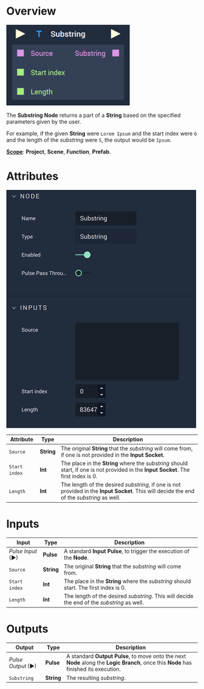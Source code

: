 # Overview

![The Substring Node.](../../.gitbook/assets/substringnode1.png)

The **Substring Node** returns a part of a **String** based on the specified parameters given by the user. 

For example, if the given **String** were `Lorem Ipsum` and the start index were `6` and the length of the *substring* were `5`, the output would be `Ipsum`. 

[**Scope**](../overview.md#scopes): **Project**, **Scene**, **Function**, **Prefab**.

# Attributes

![The Substring Node Attributes.](../../.gitbook/assets/substringattributes.png)

|Attribute|Type|Description|
|---|---|---|
|`Source`|**String**|The original **String** that the *substring* will come from, if one is not provided in the **Input Socket**.|
|`Start index`|**Int**|The place in the **String** where the *substring* should start, if one is not provided in the **Input Socket**. The first index is 0.|
|`Length`|**Int**|The length of the desired *substring*, if one is not provided in the **Input Socket**. This will decide the end of the *substring* as well.|

# Inputs

|Input|Type|Description|
|---|---|---|
|*Pulse Input* (►)|**Pulse**|A standard **Input Pulse**, to trigger the execution of the **Node**.|
|`Source`|**String**|The original **String** that the *substring* will come from.|
|`Start index`|**Int**|The place in the **String** where the *substring* should start. The first index is 0.|
|`Length`|**Int**|The length of the desired *substring*. This will decide the end of the *substring* as well.|

# Outputs

|Output|Type|Description|
|---|---|---|
|*Pulse Output* (►)|**Pulse**|A standard **Output Pulse**, to move onto the next **Node** along the **Logic Branch**, once this **Node** has finished its execution.|
|`Substring`|**String**|The resulting *substring*.|


